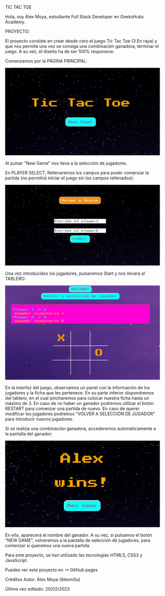 TIC TAC TOE

Hola, soy Àlex Moya, estudiante Full Stack Developer en GeeksHubs Academy.

PROYECTO:

El proyecto consiste en crear desde cero el juego Tic Tac Toe (3 En raya) y que nos permita una vez se consiga una combinación ganadora, terminar el juego. A su vez, el diseño ha de ser 100% responsive.

Comenzamos por la PÁGINA PRINCIPAL:

![imagen](./img/INDEX.PNG)

Al pulsar "New Game" nos lleva a la selección de jugadores.

En PLAYER SELECT, Rellenaremos los campos para poder comenzar la partida (no permitirá iniciar el juego sin los campos rellenados):

![imagen](./img/playerselect.PNG)

Una vez introducidos los jugadores, pulsaremos Start y nos llevará al TABLERO: 

![imagen](./img/tablero.PNG)

En la interfaz del juego,  observamos un panel con la información de los jugadores y la ficha que les pertenece. En su parte inferior dispondremos del tablero, en el cual pincharemos para colocar nuestra ficha hasta un máximo de 3. En caso de no haber un ganador
podremos utilizar el botón RESTART para comenzar una partida de nuevo. En caso de querer modificar los jugadores podremos "VOLVER A SELECCIÓN DE JUGADOR" para introducir nuevos jugadores.

Si se realiza una combinación ganadora, accederemos automáticamente a la pantalla del ganador:

![imagen](./img/Win.PNG)

En ella, aparecerá el nombre del ganador. A su vez, si pulsamos el botón "NEW GAME", volveremos  a la pantalla de selección de jugadores, para comenzar si queremos una nueva partida.

Para este proyecto, se han utilizado las tecnologías HTML5, CSS3 y JavaScript.

Puedes ver este proyecto en ⇥ GitHub pages

Créditos
Autor: Àlex Moya (Alexm0u)

Última vez editado: 20/02/2023
